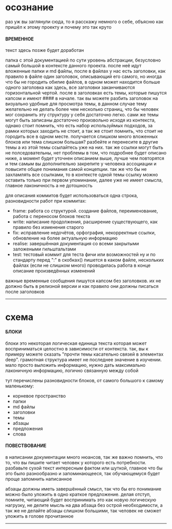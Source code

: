 # осознание
раз уж вы заглянули сюда, то я расскажу немного о себе, объясню как пришёл к этому проекту и почему это так круто

#### ВРЕМЕННОЕ
текст здесь позже будет доработан

папка с этой документацией по сути уровень абстракции, безусловно самый большой в контексте данного проекта. после неё идут вложенные папки и md файлы, после в файлах у нас есть заголовки, как правило в файле один заголовок, описывающий его самого, но иногда что бы не городить обилие файлов, в одном может находится больше одного заголовка как здесь, все заголовки заканчиваются горизонтальной чертой. после в заголовках есть темы, которые пишутся капсом и имеют #### в начале. так вы можете разбить заголовок на визуально удобные для просмотра темы, в данном случае тему желательно не делать более чем несколько страниц, что бы человек мог сохранить эту структуру у себя достаточно легко. сами же темы могут быть записаны достаточно произвольно исходя из контекста, однако стоит помнить, что есть набор используймых подходов, за рамки которых заходить не стоит, а так же стоит помнить, что стоит не городить все в одном месте. получается слишком много вложенных блоков или тема слишком большая? разбейте и перенесите в другие темы а из этой темы ссылайтесь уже на них. так же ссылки могут быть не полседовательны, нет проблемы в том, что подробнее будет описано ниже, а момент будет уточнен описанием выше, лучше чем повторятся и тем самым вы дополнительно закрепите у человека ассоциации и повысите общее понимания самой концепции. так же что бы не захламлять все ссылками, то в контексте одной темы ссылку можно оставить только при первом упоминании, далее уже не имеет смысла, главное лаконичность а не дотошность

для описания коммитов будет использоваться одна строка, разновидности работ при коммитах:
- frame: работа со структурой. создание файлов, переименование, работа с переносом блоков текста
- write: написание продолжения, расширение существующего, как правило без изменения старого
- fix: исправление недочётов, орфография, некорректные ссылки, обновление на более актуальную информацию
- realise: завершённая документация со всеми закрытыми заложеными гильштальтами
- test: тестовый коммит для теста фичи или возможностей
ну и по стандарту перед ":" в скобках() пишется в каком файле, нескольких файлах (если не слишком много) проводилась работа
в конце описание произведённых изменений

важные временные сообщения пишутся капсом без заголовков. их не должно быть в релизной версии и как правило они должны писаться после заголовков

---
# схема

#### БЛОКИ
блоки это некоторая логическая единица текста которая может восприниматься целостно в зависимости от контекста. так, вы к примеру можете сказать "прочти темы касательно связей в элементах deep". грамотная структура имеет не последнее значение в изучении. мало просто выложить информацию, нужно дать максимально лаконичную информацию, логично связанную между собой

тут перечислены разновидности блоков, от самого большого к самому маленькому:
- корневое пространство 
- папки 
- md файлы 
- заголовки 
- темы 
- абзацы 
- предложения 
- слова

#### ПОВЕСТВОВАНИЕ 
в написании документации много нюансов, так же важно помнить, что то, что вы пишите читает человек у которого есть потребности. разбавьте сухой текст интересным фактом или шуткой, главное что бы это было разнообразно и запоминающееся, так обучающемуся будет проще запомнить написанное

абзацы должны иметь завершённый смысл, так что бы его понимание можно было уложить в одно краткое предложение. делая отступ, помните, читающий будет воспринимать это как новую логическую нагрузку, не делите мысль на два абзаца без острой необходимости, а так же не делайте абзацы слишком большими, так человек не сможет уложить в голове прочитанное


---